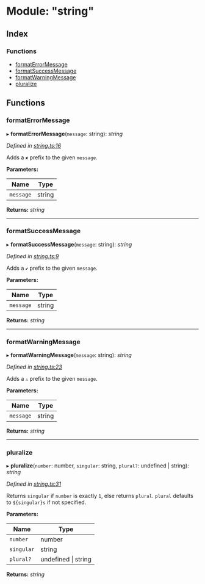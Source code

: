 
# Module: "string"

## Index

### Functions

* [formatErrorMessage](_string_.md#formaterrormessage)
* [formatSuccessMessage](_string_.md#formatsuccessmessage)
* [formatWarningMessage](_string_.md#formatwarningmessage)
* [pluralize](_string_.md#pluralize)

## Functions

###  formatErrorMessage

▸ **formatErrorMessage**(`message`: string): *string*

*Defined in [string.ts:16](https://github.com/yuanqing/create-figma-plugin/blob/c1a9a79/packages/utilities/src/string.ts#L16)*

Adds a `✘` prefix to the given `message`.

**Parameters:**

Name | Type |
------ | ------ |
`message` | string |

**Returns:** *string*

___

###  formatSuccessMessage

▸ **formatSuccessMessage**(`message`: string): *string*

*Defined in [string.ts:9](https://github.com/yuanqing/create-figma-plugin/blob/c1a9a79/packages/utilities/src/string.ts#L9)*

Adds a `✔` prefix to the given `message`.

**Parameters:**

Name | Type |
------ | ------ |
`message` | string |

**Returns:** *string*

___

###  formatWarningMessage

▸ **formatWarningMessage**(`message`: string): *string*

*Defined in [string.ts:23](https://github.com/yuanqing/create-figma-plugin/blob/c1a9a79/packages/utilities/src/string.ts#L23)*

Adds a `⚠` prefix to the given `message`.

**Parameters:**

Name | Type |
------ | ------ |
`message` | string |

**Returns:** *string*

___

###  pluralize

▸ **pluralize**(`number`: number, `singular`: string, `plural?`: undefined | string): *string*

*Defined in [string.ts:31](https://github.com/yuanqing/create-figma-plugin/blob/c1a9a79/packages/utilities/src/string.ts#L31)*

Returns `singular` if `number` is exactly `1`, else returns `plural`.
`plural` defaults to `${singular}s` if not specified.

**Parameters:**

Name | Type |
------ | ------ |
`number` | number |
`singular` | string |
`plural?` | undefined &#124; string |

**Returns:** *string*
